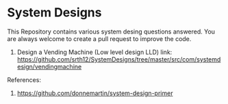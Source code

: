 # System Designs

This Repository contains various system desing questions answered.
You are always welcome to create a pull request to improve the code.

1. Design a Vending Machine (Low level design LLD)
     link: https://github.com/srth12/SystemDesigns/tree/master/src/com/systemdesign/vendingmachine




References: 
 1. https://github.com/donnemartin/system-design-primer
 
